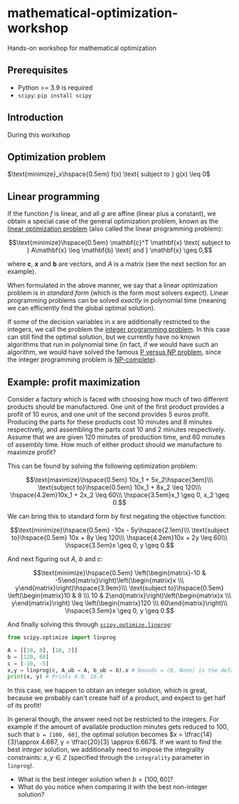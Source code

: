 # mathematical-optimization-workshop
Hands-on workshop for mathematical optimization

## Prerequisites

- Python >= 3.9 is required
- `scipy`: `pip install scipy`

## Introduction

During this workshop

## Optimization problem

$\text{minimize}_x\hspace{0.5em} f(x) \text{ subject to } g(x) \leq 0$

## Linear programming

If the function $f$ is linear, and all $g$ are affine (linear plus a constant), we obtain a special case of the general optimization problem, known as the [linear optimization problem](https://en.wikipedia.org/wiki/Linear_programming) (also called the linear programming problem):

$$\text{minimize}\hspace{0.5em} \mathbf{c}^T \mathbf{x}  \text{ subject to } A\mathbf{x} \leq \mathbf{b} \text{ and } \mathbf{x} \geq 0,$$

where $\mathbf{c}$, $\mathbf{x}$ and $\mathbf{b}$ are vectors, and $A$ is a matrix (see the next section for an example).

When formulated in the above manner, we say that a linear optimization problem is in _standard form_ (which is the form most solvers expect). Linear programming problems can be solved _exactly_ in polynomial time (meaning we can efficiently find the global optimal solution).

If some of the decision variables in $x$ are additionally restricted to the integers, we call the problem the [integer programming problem](https://en.wikipedia.org/wiki/Integer_programming). In this case can still find the optimal solution, but we currently have no known algorithms that run in polynomial time (in fact, if we would have such an algorithm, we would have solved the famous [P versus NP problem](https://en.wikipedia.org/wiki/P_versus_NP_problem), since the integer programming problem is [NP-complete](https://en.wikipedia.org/wiki/NP-completeness)).

## Example: profit maximization

Consider a factory which is faced with choosing how much of two different products should be manufactured. One unit of the first product provides a profit of 10 euros, and one unit of the second provides 5 euros profit. Producing the parts for these products cost 10 minutes and 8 minutes respectively, and assembling the parts cost 10 and 2 minutes respectively. Assume that we are given 120 minutes of production time, and 60 minutes of assembly time. How much of either product should we manufacture to maximize profit?

This can be found by solving the following optimization problem:

$$\text{maximize}\hspace{0.5em} 10x_1 + 5x_2\hspace{3em}\\\
\text{subject to}\hspace{0.5em} 10x_1 + 8x_2 \leq 120\\\
\hspace{4.2em}10x_1 + 2x_2 \leq 60\\\
\hspace{3.5em}x_1 \geq 0, x_2 \geq 0.$$

We can bring this to standard form by first negating the objective function:

$$\text{minimize}\hspace{0.5em} -10x - 5y\hspace{2.1em}\\\
\text{subject to}\hspace{0.5em} 10x + 8y \leq 120\\\
\hspace{4.2em}10x + 2y \leq 60\\\
\hspace{3.5em}x \geq 0, y \geq 0.$$

And next figuring out $A$, $b$ and $c$: 

$$\text{minimize}\hspace{0.5em} \left(\begin{matrix}-10 & -5\end{matrix}\right)\left(\begin{matrix}x \\\ y\end{matrix}\right)\hspace{3.9em}\\\
\text{subject to}\hspace{0.5em} \left(\begin{matrix}10 & 8 \\\ 10 & 2\end{matrix}\right)\left(\begin{matrix}x \\\ y\end{matrix}\right) \leq \left(\begin{matrix}120 \\\ 60\end{matrix}\right)\\
\hspace{3.5em}x \geq 0, y \geq 0.$$

And finally solving this through [`scipy.optimize.linprog`](https://docs.scipy.org/doc/scipy/reference/generated/scipy.optimize.linprog.html):

```python
from scipy.optimize import linprog

A = [[10, 8], [10, 2]]
b = [120, 60]
c = [-10, -5]
x,y = linprog(c, A_ub = A, b_ub = b).x # bounds = (0, None) is the default
print(x, y) # Prints 4.0, 10.0
```

In this case, we happen to obtain an integer solution, which is great, because we probably can't create half of a product, and expect to get half of its profit!

In general though, the answer need not be restricted to the integers. For example if the amount of available production minutes gets reduced to 100, such that `b = [100, 60]`, the optimal solution becomes $x = \tfrac{14}{3}\approx 4.667, y = \tfrac{20}{3} \approx 6.667$. If we want to find the best _integer_ solution, we additionally need to impose the integrality constraints: $x,y\in\mathbb{Z}$ (specified through the `integrality` parameter in `linprog`).

- What is the best integer solution when $b = [100, 60]$?
- What do you notice when comparing it with the best non-integer solution?
